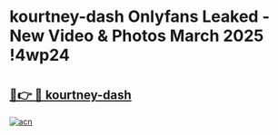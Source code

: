 # kourtney-dash Onlyfans Leaked - New Video & Photos March 2025 !4wp24

# <h2><a href="https://2g0boy.iuczelnia.edu.pl?title=kourtney-dash&ref=4wp24">🔗👉 🔴 kourtney-dash</a></h2>

[![acn](https://github.com/user-attachments/assets/0f9c940e-d8b0-45ae-aac7-cd30a18b3e1c)](https://2g0boy.iuczelnia.edu.pl?title=kourtney-dash&ref=4wp24)

